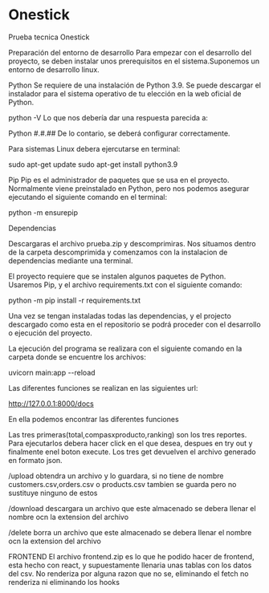 # Onestick
Prueba tecnica Onestick

Preparación del entorno de desarrollo
Para empezar con el desarrollo del proyecto, se deben instalar unos prerequisitos en el sistema.Suponemos un entorno de desarrollo linux.

Python
Se requiere de una instalación de Python 3.9. Se puede descargar el instalador para el sistema operativo de tu elección en la web oficial de Python.

python -V
Lo que nos debería dar una respuesta parecida a:

Python #.#.##
De lo contario, se deberá configurar correctamente.

Para sistemas Linux debera ejercutarse en terminal:

sudo apt-get update
sudo apt-get install python3.9

Pip
Pip es el administrador de paquetes que se usa en el proyecto. Normalmente viene preinstalado en Python, pero nos podemos asegurar ejecutando el siguiente comando en el terminal:

python -m ensurepip

Dependencias

Descargaras el archivo prueba.zip y descomprimiras. Nos situamos dentro de la carpeta descomprimida y comenzamos con la instalacion de dependencias mediante una terminal.

El proyecto requiere que se instalen algunos paquetes de Python. Usaremos Pip, y el archivo requirements.txt con el siguiente comando:

python -m pip install -r requirements.txt

Una vez se tengan instaladas todas las dependencias, y el projecto descargado como esta en el repositorio se podrá proceder con el desarrollo o ejecución del proyecto.

La ejecución del programa se realizara con el siguiente comando en la carpeta donde se encuentre los archivos:

uvicorn main:app --reload

Las diferentes funciones se realizan en las siguientes url:

http://127.0.0.1:8000/docs

En ella podemos encontrar las diferentes funciones

Las tres primeras(total,compasxproducto,ranking) son los tres reportes. Para ejecutarlos debera hacer click en el que desea, despues en try out y finalmente enel boton execute. Los tres get devuelven el archivo generado en formato json.

/upload obtendra un archivo y lo guardara, si no tiene de nombre customers.csv,orders.csv o products.csv tambien se guarda pero no sustituye ninguno de estos

/download descargara un archivo que este almacenado se debera llenar el nombre ocn la extension del archivo

/delete borra un archivo que este almacenado se debera llenar el nombre ocn la extension del archivo

FRONTEND
El archivo frontend.zip es lo que he podido hacer de frontend, esta hecho con react, y supuestamente llenaria unas tablas con los datos del csv.
No renderiza por alguna razon que no se, eliminando el fetch no renderiza ni eliminando los hooks
